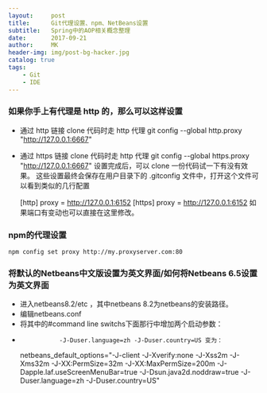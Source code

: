 ```yaml
---
layout:     post
title:      Git代理设置、npm、NetBeans设置
subtitle:   Spring中的AOP相关概念整理
date:       2017-09-21
author:     MK
header-img: img/post-bg-hacker.jpg
catalog: true
tags:
    - Git
    - IDE
---
```


### 如果你手上有代理是 http 的，那么可以这样设置

 - 通过 http 链接 clone 代码时走 http 代理
        git config --global http.proxy "http://127.0.0.1:6667"
 - 通过 https 链接 clone 代码时走 http 代理
        git config --global https.proxy "http://127.0.0.1:6667"
   设置完成后，可以 clone 一份代码试一下有没有效果。 这些设置最终会保存在用户目录下的 .gitconfig 文件中，打开这个文件可以看到类似的几行配置

	[http]
   		 proxy = http://127.0.0.1:6152
	[https]
   		 proxy = http://127.0.0.1:6152
如果端口有变动也可以直接在这里修改。

### npm的代理设置
 	npm config set proxy http://my.proxyserver.com:80

### 将默认的Netbeans中文版设置为英文界面/如何将Netbeans 6.5设置为英文界面
 - 进入netbeans8.2/etc ，其中netbeans 8.2为netbeans的安装路径。 
 - 编辑netbeans.conf 
 - 将其中的#command line switchs下面那行中增加两个启动参数： 
 -                -J-Duser.language=zh -J-Duser.country=US 变为：

   netbeans_default_options="-J-client -J-Xverify:none -J-Xss2m -J-Xms32m -J-XX:PermSize=32m -J-XX:MaxPermSize=200m -J-Dapple.laf.useScreenMenuBar=true -J-Dsun.java2d.noddraw=true -J-Duser.language=zh -J-Duser.country=US"
